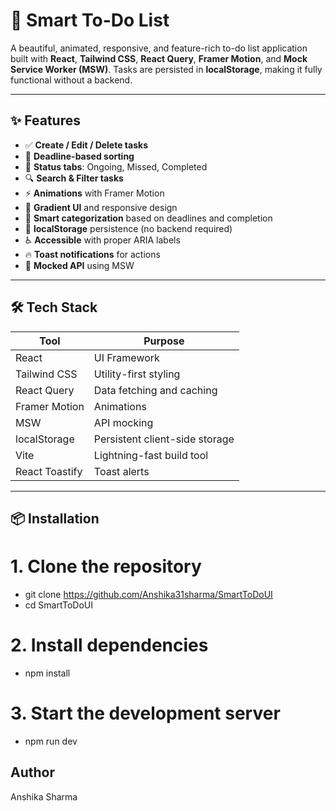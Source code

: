 # 🚀 Smart To-Do List

A beautiful, animated, responsive, and feature-rich to-do list application built with **React**, **Tailwind CSS**, **React Query**, **Framer Motion**, and **Mock Service Worker (MSW)**. Tasks are persisted in **localStorage**, making it fully functional without a backend.

---

## ✨ Features

- ✅ **Create / Edit / Delete tasks**
- 📅 **Deadline-based sorting**
- 🎯 **Status tabs**: Ongoing, Missed, Completed
- 🔍 **Search & Filter tasks**
- ⚡ **Animations** with Framer Motion
- 🌈 **Gradient UI** and responsive design
- 🧠 **Smart categorization** based on deadlines and completion
- 💾 **localStorage** persistence (no backend required)
- ♿ **Accessible** with proper ARIA labels
- 🔥 **Toast notifications** for actions
- 🧪 **Mocked API** using MSW

---

## 🛠️ Tech Stack

| Tool              | Purpose                         |
|-------------------|---------------------------------|
| React             | UI Framework                    |
| Tailwind CSS      | Utility-first styling           |
| React Query       | Data fetching and caching       |
| Framer Motion     | Animations                      |
| MSW               | API mocking                     |
| localStorage      | Persistent client-side storage  |
| Vite              | Lightning-fast build tool       |
| React Toastify    | Toast alerts                    |

---

## 📦 Installation


# 1. Clone the repository
- git clone https://github.com/Anshika31sharma/SmartToDoUI
- cd SmartToDoUI

# 2. Install dependencies
- npm install

# 3. Start the development server
- npm run dev


## Author

 Anshika Sharma
